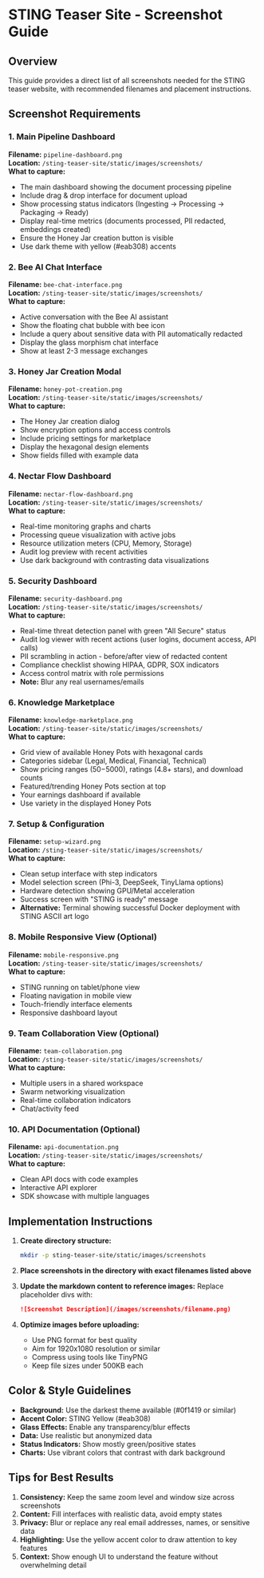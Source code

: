 # STING Teaser Site - Screenshot Guide

## Overview
This guide provides a direct list of all screenshots needed for the STING teaser website, with recommended filenames and placement instructions.

## Screenshot Requirements

### 1. Main Pipeline Dashboard
**Filename:** `pipeline-dashboard.png`  
**Location:** `/sting-teaser-site/static/images/screenshots/`  
**What to capture:**
- The main dashboard showing the document processing pipeline
- Include drag & drop interface for document upload
- Show processing status indicators (Ingesting → Processing → Packaging → Ready)
- Display real-time metrics (documents processed, PII redacted, embeddings created)
- Ensure the Honey Jar creation button is visible
- Use dark theme with yellow (#eab308) accents

### 2. Bee AI Chat Interface
**Filename:** `bee-chat-interface.png`  
**Location:** `/sting-teaser-site/static/images/screenshots/`  
**What to capture:**
- Active conversation with the Bee AI assistant
- Show the floating chat bubble with bee icon
- Include a query about sensitive data with PII automatically redacted
- Display the glass morphism chat interface
- Show at least 2-3 message exchanges

### 3. Honey Jar Creation Modal
**Filename:** `honey-pot-creation.png`  
**Location:** `/sting-teaser-site/static/images/screenshots/`  
**What to capture:**
- The Honey Jar creation dialog
- Show encryption options and access controls
- Include pricing settings for marketplace
- Display the hexagonal design elements
- Show fields filled with example data

### 4. Nectar Flow Dashboard
**Filename:** `nectar-flow-dashboard.png`  
**Location:** `/sting-teaser-site/static/images/screenshots/`  
**What to capture:**
- Real-time monitoring graphs and charts
- Processing queue visualization with active jobs
- Resource utilization meters (CPU, Memory, Storage)
- Audit log preview with recent activities
- Use dark background with contrasting data visualizations

### 5. Security Dashboard
**Filename:** `security-dashboard.png`  
**Location:** `/sting-teaser-site/static/images/screenshots/`  
**What to capture:**
- Real-time threat detection panel with green "All Secure" status
- Audit log viewer with recent actions (user logins, document access, API calls)
- PII scrambling in action - before/after view of redacted content
- Compliance checklist showing HIPAA, GDPR, SOX indicators
- Access control matrix with role permissions
- **Note:** Blur any real usernames/emails

### 6. Knowledge Marketplace
**Filename:** `knowledge-marketplace.png`  
**Location:** `/sting-teaser-site/static/images/screenshots/`  
**What to capture:**
- Grid view of available Honey Pots with hexagonal cards
- Categories sidebar (Legal, Medical, Financial, Technical)
- Show pricing ranges ($50-$5000), ratings (4.8+ stars), and download counts
- Featured/trending Honey Pots section at top
- Your earnings dashboard if available
- Use variety in the displayed Honey Pots

### 7. Setup & Configuration
**Filename:** `setup-wizard.png`  
**Location:** `/sting-teaser-site/static/images/screenshots/`  
**What to capture:**
- Clean setup interface with step indicators
- Model selection screen (Phi-3, DeepSeek, TinyLlama options)
- Hardware detection showing GPU/Metal acceleration
- Success screen with "STING is ready" message
- **Alternative:** Terminal showing successful Docker deployment with STING ASCII art logo

### 8. Mobile Responsive View (Optional)
**Filename:** `mobile-responsive.png`  
**Location:** `/sting-teaser-site/static/images/screenshots/`  
**What to capture:**
- STING running on tablet/phone view
- Floating navigation in mobile view
- Touch-friendly interface elements
- Responsive dashboard layout

### 9. Team Collaboration View (Optional)
**Filename:** `team-collaboration.png`  
**Location:** `/sting-teaser-site/static/images/screenshots/`  
**What to capture:**
- Multiple users in a shared workspace
- Swarm networking visualization
- Real-time collaboration indicators
- Chat/activity feed

### 10. API Documentation (Optional)
**Filename:** `api-documentation.png`  
**Location:** `/sting-teaser-site/static/images/screenshots/`  
**What to capture:**
- Clean API docs with code examples
- Interactive API explorer
- SDK showcase with multiple languages

## Implementation Instructions

1. **Create directory structure:**
   ```bash
   mkdir -p sting-teaser-site/static/images/screenshots
   ```

2. **Place screenshots in the directory with exact filenames listed above**

3. **Update the markdown content to reference images:**
   Replace placeholder divs with:
   ```markdown
   ![Screenshot Description](/images/screenshots/filename.png)
   ```

4. **Optimize images before uploading:**
   - Use PNG format for best quality
   - Aim for 1920x1080 resolution or similar
   - Compress using tools like TinyPNG
   - Keep file sizes under 500KB each

## Color & Style Guidelines

- **Background:** Use the darkest theme available (#0f1419 or similar)
- **Accent Color:** STING Yellow (#eab308)
- **Glass Effects:** Enable any transparency/blur effects
- **Data:** Use realistic but anonymized data
- **Status Indicators:** Show mostly green/positive states
- **Charts:** Use vibrant colors that contrast with dark background

## Tips for Best Results

1. **Consistency:** Keep the same zoom level and window size across screenshots
2. **Content:** Fill interfaces with realistic data, avoid empty states
3. **Privacy:** Blur or replace any real email addresses, names, or sensitive data
4. **Highlighting:** Use the yellow accent color to draw attention to key features
5. **Context:** Show enough UI to understand the feature without overwhelming detail